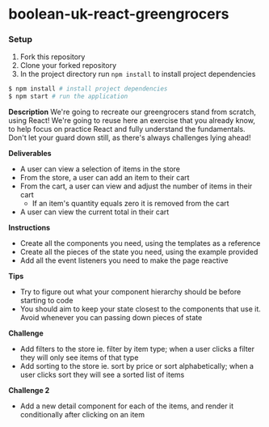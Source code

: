 # boolean-uk-react-greengrocers


### Setup
1. Fork this repository
2. Clone your forked repository
3. In the project directory run `npm install` to install project dependencies

```sh
$ npm install # install project dependencies
$ npm start # run the application
```

**Description**
We're going to recreate our greengrocers stand from scratch, using React! We're going to reuse here an exercise that you already know, to help focus on practice React and fully understand the fundamentals. Don't let your guard down still, as there's always challenges lying ahead!

**Deliverables**
- A user can view a selection of items in the store
- From the store, a user can add an item to their cart
- From the cart, a user can view and adjust the number of items in their cart
    - If an item's quantity equals zero it is removed from the cart
- A user can view the current total in their cart

**Instructions**
- Create all the components you need, using the templates as a reference
- Create all the pieces of the state you need, using the example provided
- Add all the event listeners you need to make the page reactive

**Tips**
- Try to figure out what your component hierarchy should be before starting to code
- You should aim to keep your state closest to the components that use it. Avoid whenever you can passing down pieces of state

**Challenge**
- Add filters to the store ie. filter by item type; when a user clicks a filter they will only see items of that type
- Add sorting to the store ie. sort by price or sort alphabetically; when a user clicks sort they will see a sorted list of items

**Challenge 2**
- Add a new detail component for each of the items, and render it conditionally after clicking on an item
